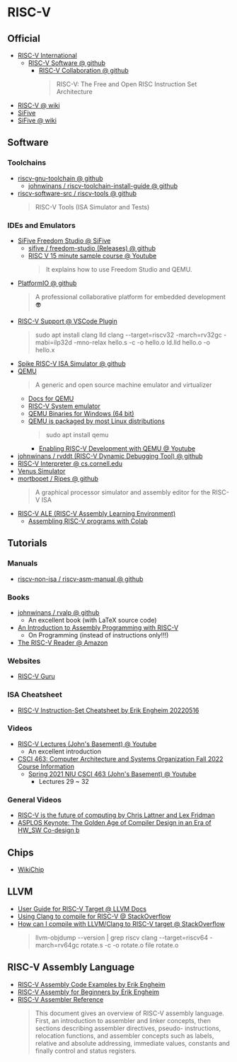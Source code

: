 # RISC-V

## Official
- [RISC-V International](https://riscv.org/)
  - [RISC-V Software @ github](https://github.com/riscv-software-src)
	- [RISC-V Collaboration @ github](https://github.com/riscv-collab)
	  > RISC-V: The Free and Open RISC Instruction Set Architecture
- [RISC-V @ wiki](https://en.wikipedia.org/wiki/RISC-V)
- [SiFive](https://www.sifive.com/)
 - [SiFive @ wiki](https://en.wikipedia.org/wiki/SiFive)

## Software
### Toolchains
- [riscv-gnu-toolchain @ github](https://github.com/riscv-collab/riscv-gnu-toolchain)
  - [johnwinans / riscv-toolchain-install-guide @ github](https://github.com/johnwinans/riscv-toolchain-install-guide)
- [riscv-software-src / riscv-tools @ github](https://github.com/riscv-software-src/riscv-tools)
  > RISC-V Tools (ISA Simulator and Tests)

### IDEs and Emulators
- [SiFive Freedom Studio @ SiFive](https://www.sifive.com/software)
  - [sifive / freedom-studio (Releases) @ github](https://github.com/sifive/freedom-studio/releases)
  - [RISC V 15 minute sample course @ Youtube](https://youtu.be/KBvAKHsHBW4)
    > It explains how to use Freedom Studio and QEMU.
- [PlatformIO @ github](https://github.com/platformio)
  > A professional collaborative platform for embedded development 👽
- [RISC-V Support @ VSCode Plugin](https://marketplace.visualstudio.com/items?itemName=zhwu95.riscv)
  > sudo apt install clang lld
  > clang --target=riscv32 -march=rv32gc -mabi=ilp32d -mno-relax hello.s -c -o hello.o
  > ld.lld hello.o -o hello.x
- [Spike RISC-V ISA Simulator @ github](https://github.com/riscv-software-src/riscv-isa-sim)
- [QEMU](https://www.qemu.org/)
  > A generic and open source machine emulator and virtualizer
  - [Docs for QEMU](https://www.qemu.org/docs/master/index.html)
  - [RISC-V System emulator](https://www.qemu.org/docs/master/system/target-riscv.html#:~:text=QEMU%20can%20emulate%20both%2032-bit%20and%2064-bit%20RISC-V,qemu-system-riscv32%20executable%20to%20simulate%20a%2032-bit%20RISC-V%20machine.)
  - [QEMU Binaries for Windows (64 bit)](https://qemu.weilnetz.de/w64/)
  - [QEMU is packaged by most Linux distributions](https://www.qemu.org/download/#linux)
    > sudo apt install qemu
	- [Enabling RISC-V Development with QEMU @ Youtube](https://youtu.be/xlb6g8w01fc)
- [johnwinans / rvddt (RISC-V Dynamic Debugging Tool) @ github](https://github.com/johnwinans/rvddt)
- [RISC-V Interpreter @ cs.cornell.edu](https://www.cs.cornell.edu/courses/cs3410/2019sp/riscv/interpreter/)
- [Venus Simulator](https://venus.kvakil.me/)
- [mortbopet / Ripes @ github](https://github.com/mortbopet/Ripes)
  > A graphical processor simulator and assembly editor for the RISC-V ISA
- [RISC-V ALE (RISC-V Assembly Learning Environment)](https://riscv-programming.org/ale/)
  - [Assembling RISC-V programs with Colab](https://colab.research.google.com/drive/1PM-3ulMFqeo4Ce2hIwir3IftcWyQ0SMh?usp=sharing)

## Tutorials

### Manuals
- [riscv-non-isa / riscv-asm-manual @ github](https://github.com/riscv-non-isa/riscv-asm-manual/blob/master/riscv-asm.md)
### Books
- [johnwinans / rvalp @ github](https://github.com/johnwinans/rvalp)
  - An excellent book (with LaTeX source code)
- [An Introduction to Assembly Programming with RISC-V](https://riscv-programming.org/book/riscv-book.html)
  - On Programming (instead of instructions only!!!)
- [The RISC-V Reader @ Amazon]()

### Websites
- [RISC-V Guru](https://risc-v.guru/)

### ISA Cheatsheet
- [RISC-V Instruction-Set Cheatsheet by Erik Engheim 20220516](https://itnext.io/risc-v-instruction-set-cheatsheet-70961b4bbe8)

### Videos
- [RISC-V Lectures (John's Basement) @ Youtube](https://youtube.com/playlist?list=PL3by7evD3F53Dz2RiB47Ztp9l_piGVuus)
  - An excellent introduction
- [CSCI 463: Computer Architecture and Systems Organization Fall 2022
Course Information](https://faculty.cs.niu.edu/~winans/CS463/2022-fa/)
	- [Spring 2021 NIU CSCI 463 (John's Basement) @ Youtube](https://www.youtube.com/playlist?list=PL3by7evD3F50NMukhaMqNdOt4pUHXT2Vo)
		- Lectures 29 ~ 32

### General Videos
- [RISC-V is the future of computing by Chris Lattner and Lex Fridman](https://www.bilibili.com/video/BV1S8411K77G/?share_source=copy_web&vd_source=afddc1f6e07c3046ed07519aa34370fd)
- [ASPLOS Keynote: The Golden Age of Compiler Design in an Era of HW_SW Co-design b](https://www.bilibili.com/video/BV1hD4y1V77j/?share_source=copy_web&vd_source=afddc1f6e07c3046ed07519aa34370fd)

## Chips
- [WikiChip](https://en.wikichip.org/wiki/WikiChip)

## LLVM
- [User Guide for RISC-V Target @ LLVM Docs](https://llvm.org/docs/RISCVUsage.html)
- [Using Clang to compile for RISC-V @ StackOverflow](https://stackoverflow.com/questions/68580399/using-clang-to-compile-for-risc-v)
- [How can I compile with LLVM/Clang to RISC-V target @ StackOverflow](https://stackoverflow.com/questions/54670887/how-can-i-compile-with-llvm-clang-to-risc-v-target)
  > llvm-objdump --version | grep riscv
  > clang --target=riscv64 -march=rv64gc rotate.s -c -o rotate.o
  > file rotate.o

## RISC-V Assembly Language

- [RISC-V Assembly Code Examples by Erik Engheim](https://erik-engheim.medium.com/risc-v-assembly-code-examples-7bca0e7ebaa3)
- [RISC-V Assembly for Beginners by Erik Engheim](https://medium.com/swlh/risc-v-assembly-for-beginners-387c6cd02c49)
- [RISC-V Assembler Reference](https://michaeljclark.github.io/asm.html)
  > This document gives an overview of RISC-V assembly language. First, an introduction to assembler and linker concepts, then sections describing assembler directives, pseudo- instructions, relocation functions, and assembler concepts such as labels, relative and absolute addressing, immediate values, constants and finally control and status registers.